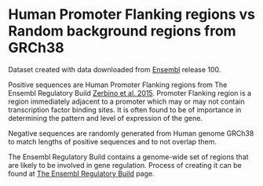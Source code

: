 # Human Promoter Flanking regions vs Random background regions from GRCh38

Dataset created with data downloaded from [Ensembl](https://www.ensembl.org/index.html) release 100.

Positive sequences are Human Promoter Flanking regions from The Ensembl Regulatory Build [Zerbino et al. 2015](https://europepmc.org/articles/PMC4407537). Promoter Flanking region is a region immediately adjacent to a promoter which may or may not contain transcription factor binding sites. It is often found to be of importance in determining the pattern and level of expression of the gene.

Negative sequences are randomly generated from Human genome GRCh38 to match lengths of positive sequences and to not overlap them.

The Ensembl Regulatory Build contains a genome-wide set of regions that are likely to be involved in gene regulation. Process of creating it can be found at [The Ensembl Regulatory Build](http://www.ensembl.org/info/genome/funcgen/regulatory_build.html) page.